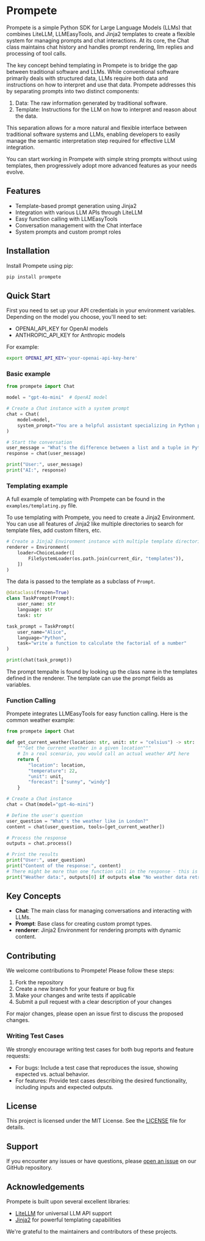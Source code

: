 # Prompete

Prompete is a simple Python SDK for Large Language Models (LLMs) that combines
LiteLLM, LLMEasyTools, and Jinja2 templates to create a flexible system for
managing prompts and chat interactions. At its core, the Chat class maintains
chat history and handles prompt rendering, llm replies and processing of tool
calls.

The key concept behind templating in Prompete is to bridge the gap between
traditional software and LLMs. While conventional software primarily deals with
structured data, LLMs require both data and instructions on how to interpret and
use that data. Prompete addresses this by separating prompts into two distinct
components:

1. Data: The raw information generated by traditional software.
2. Template: Instructions for the LLM on how to interpret and reason about the
   data.

This separation allows for a more natural and flexible interface between
traditional software systems and LLMs, enabling developers to easily manage the
semantic interpretation step required for effective LLM integration.

You can start working in Prompete with simple string prompts without using
templates, then progressively adopt more advanced features as your needs evolve.

## Features

- Template-based prompt generation using Jinja2
- Integration with various LLM APIs through LiteLLM
- Easy function calling with LLMEasyTools
- Conversation management with the Chat interface
- System prompts and custom prompt roles

## Installation

Install Prompete using pip:

```bash
pip install prompete
```

## Quick Start

First you need to set up your API credentials in your environment variables.
Depending on the model you choose, you'll need to set:
- OPENAI_API_KEY for OpenAI models
- ANTHROPIC_API_KEY for Anthropic models

For example:
```bash
export OPENAI_API_KEY='your-openai-api-key-here'
```

### Basic example

```python
from prompete import Chat

model = "gpt-4o-mini"  # OpenAI model

# Create a Chat instance with a system prompt
chat = Chat(
    model=model,
    system_prompt="You are a helpful assistant specializing in Python programming."
)

# Start the conversation
user_message = "What's the difference between a list and a tuple in Python?"
response = chat(user_message)

print("User:", user_message)
print("AI:", response)
```

### Templating example

A full example of templating with Prompete can be found in the `examples/templating.py` file.

To use templating with Prompete, you need to create a Jinja2 Environment.
You can use all features of Jinja2 like multiple directories to search for template files, add
custom filters, etc.

```python
# Create a Jinja2 Environment instance with multiple template directories
renderer = Environment(
    loader=ChoiceLoader([
        FileSystemLoader(os.path.join(current_dir, "templates")),
    ])
)
```

The data is passed to the template as a subclass of `Prompt`.

```python
@dataclass(frozen=True)
class TaskPrompt(Prompt):
    user_name: str
    language: str
    task: str

task_prompt = TaskPrompt(
    user_name="Alice",
    language="Python",
    task="write a function to calculate the factorial of a number"
)

print(chat(task_prompt))
```

The prompt tempalte is found by looking up the class name in the templates defined in the renderer.
The template can use the prompt fields as variables.

### Function Calling

Prompete integrates LLMEasyTools for easy function calling.
Here is the common weather example:

```python
from prompete import Chat

def get_current_weather(location: str, unit: str = "celsius") -> str:
    """Get the current weather in a given location"""
    # In a real scenario, you would call an actual weather API here
    return {
        "location": location,
        "temperature": 22,
        "unit": unit,
        "forecast": ["sunny", "windy"]
    }

# Create a Chat instance
chat = Chat(model="gpt-4o-mini")

# Define the user's question
user_question = "What's the weather like in London?"
content = chat(user_question, tools=[get_current_weather])

# Process the response
outputs = chat.process()

# Print the results
print("User:", user_question)
print("Content of the response:", content)
# There might be more than one function call in the response - this is why output is a list
print("Weather data:", outputs[0] if outputs else "No weather data retrieved")
```

## Key Concepts

- **Chat**: The main class for managing conversations and interacting with LLMs.
- **Prompt**: Base class for creating custom prompt types.
- **renderer**: Jinja2 Environment for rendering prompts with dynamic content.

## Contributing

We welcome contributions to Prompete! Please follow these steps:

1. Fork the repository
2. Create a new branch for your feature or bug fix
3. Make your changes and write tests if applicable
4. Submit a pull request with a clear description of your changes

For major changes, please open an issue first to discuss the proposed changes.

### Writing Test Cases

We strongly encourage writing test cases for both bug reports and feature requests:

- For bugs: Include a test case that reproduces the issue, showing expected vs. actual behavior.
- For features: Provide test cases describing the desired functionality, including inputs and expected outputs.


## License

This project is licensed under the MIT License. See the [LICENSE](LICENSE) file for details.

## Support

If you encounter any issues or have questions, please [open an issue](https://github.com/yourusername/prompete/issues) on our GitHub repository.

## Acknowledgements

Prompete is built upon several excellent libraries:

- [LiteLLM](https://github.com/BerriAI/litellm) for universal LLM API support
- [Jinja2](https://jinja.palletsprojects.com/) for powerful templating capabilities

We're grateful to the maintainers and contributors of these projects.

